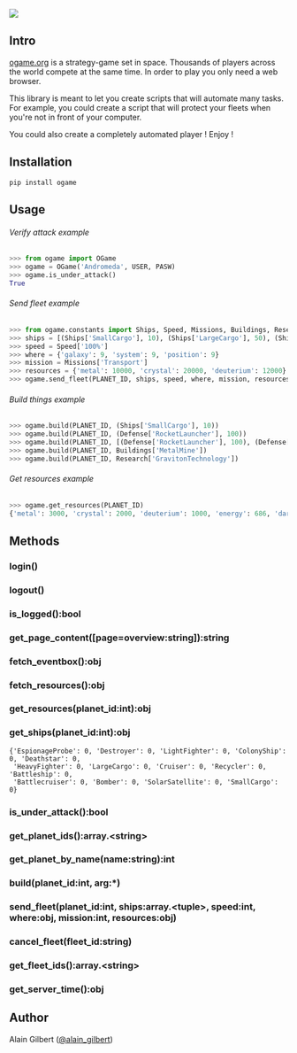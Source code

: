 ![](http://images2.wikia.nocookie.net/__cb20101218084357/ogame/images/c/c9/Logo.png)



## Intro

[ogame.org](http://ogame.org) is a strategy-game set in space.
Thousands of players across the world compete at the same time.
In order to play you only need a web browser.

This library is meant to let you create scripts that will automate
many tasks. For example, you could create a script that will protect
your fleets when you're not in front of your computer.

You could also create a completely automated player ! Enjoy !



## Installation

`pip install ogame`



## Usage

###### Verify attack example

```py
>>> from ogame import OGame
>>> ogame = OGame('Andromeda', USER, PASW)
>>> ogame.is_under_attack()
True
```

###### Send fleet example

```py
>>> from ogame.constants import Ships, Speed, Missions, Buildings, Research, Defense
>>> ships = [(Ships['SmallCargo'], 10), (Ships['LargeCargo'], 50), (Ships['Cruiser'], 40)]
>>> speed = Speed['100%']
>>> where = {'galaxy': 9, 'system': 9, 'position': 9}
>>> mission = Missions['Transport']
>>> resources = {'metal': 10000, 'crystal': 20000, 'deuterium': 12000}
>>> ogame.send_fleet(PLANET_ID, ships, speed, where, mission, resources)
```

###### Build things example

```py
>>> ogame.build(PLANET_ID, (Ships['SmallCargo'], 10))
>>> ogame.build(PLANET_ID, (Defense['RocketLauncher'], 100))
>>> ogame.build(PLANET_ID, [(Defense['RocketLauncher'], 100), (Defense['LightLaser'], 500)])
>>> ogame.build(PLANET_ID, Buildings['MetalMine'])
>>> ogame.build(PLANET_ID, Research['GravitonTechnology'])
```

###### Get resources example

```py
>>> ogame.get_resources(PLANET_ID)
{'metal': 3000, 'crystal': 2000, 'deuterium': 1000, 'energy': 686, 'darkmatter': 700}
```



## Methods

### login()

### logout()

### is_logged():bool

### get_page_content([page=overview:string]):string

### fetch_eventbox():obj

### fetch_resources():obj

### get_resources(planet_id:int):obj

### get_ships(planet_id:int):obj

```
{'EspionageProbe': 0, 'Destroyer': 0, 'LightFighter': 0, 'ColonyShip': 0, 'Deathstar': 0,
 'HeavyFighter': 0, 'LargeCargo': 0, 'Cruiser': 0, 'Recycler': 0, 'Battleship': 0,
 'Battlecruiser': 0, 'Bomber': 0, 'SolarSatellite': 0, 'SmallCargo': 0}
```

### is_under_attack():bool

### get_planet_ids():array.\<string\>

### get_planet_by_name(name:string):int

### build(planet_id:int, arg:*)

### send_fleet(planet_id:int, ships:array.\<tuple\>, speed:int, where:obj, mission:int, resources:obj)

### cancel_fleet(fleet_id:string)

### get_fleet_ids():array.\<string\>

### get_server_time():obj



## Author

Alain Gilbert ([@alain_gilbert](http://twitter.com/alain_gilbert))
